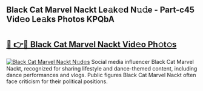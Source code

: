 ## Black Cat Marvel Nackt Le𝚊k𝚎d N𝚞𝚍e - Part-c45 Vid𝚎o Le𝚊ks Photos KPQbA

# <h2><a href="http://fb1pxs.evod.top/?m=Black+Cat+Marvel+Nackt">🔗 👉🔴 Black Cat Marvel Nackt Vid𝚎o Ph𝚘t𝚘s</a></h2>

[![Black Cat Marvel Nackt N𝚞d𝚎s](https://i.imgur.com/8V9OHl7.gif)](http://fb1pxs.evod.top/?m=Black+Cat+Marvel+Nackt)
Social media influencer Black Cat Marvel Nackt, recognized for sharing lifestyle and dance-themed content, including dance performances and vlogs. Public figures Black Cat Marvel Nackt often face criticism for their political positions. 
